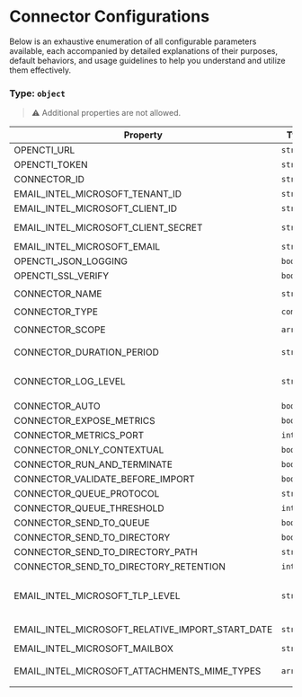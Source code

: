 # Connector Configurations

Below is an exhaustive enumeration of all configurable parameters available, each accompanied by detailed explanations of their purposes, default behaviors, and usage guidelines to help you understand and utilize them effectively.

### Type: `object`

> ⚠️ Additional properties are not allowed.

| Property | Type | Required | Possible values | Default | Description |
| -------- | ---- | -------- | --------------- | ------- | ----------- |
| OPENCTI_URL | `string` | ✅ | Format: [`uri`](https://json-schema.org/understanding-json-schema/reference/string#built-in-formats) |  |  |
| OPENCTI_TOKEN | `string` | ✅ | string |  |  |
| CONNECTOR_ID | `string` | ✅ | string |  |  |
| EMAIL_INTEL_MICROSOFT_TENANT_ID | `string` | ✅ | string |  |  |
| EMAIL_INTEL_MICROSOFT_CLIENT_ID | `string` | ✅ | string |  |  |
| EMAIL_INTEL_MICROSOFT_CLIENT_SECRET | `string` | ✅ | Format: [`password`](https://json-schema.org/understanding-json-schema/reference/string#built-in-formats) |  |  |
| EMAIL_INTEL_MICROSOFT_EMAIL | `string` | ✅ | Format: [`email`](https://json-schema.org/understanding-json-schema/reference/string#built-in-formats) |  |  |
| OPENCTI_JSON_LOGGING | `boolean` |  | boolean | `true` |  |
| OPENCTI_SSL_VERIFY | `boolean` |  | boolean | `false` |  |
| CONNECTOR_NAME | `string` |  | string | `"Email Intel Microsoft"` |  |
| CONNECTOR_TYPE | `const` |  | `EXTERNAL_IMPORT` | `"EXTERNAL_IMPORT"` |  |
| CONNECTOR_SCOPE | `array` |  | string | `["email-intel-microsoft"]` |  |
| CONNECTOR_DURATION_PERIOD | `string` |  | Format: [`duration`](https://json-schema.org/understanding-json-schema/reference/string#built-in-formats) | `"PT1H"` |  |
| CONNECTOR_LOG_LEVEL | `string` |  | `debug` `info` `warning` `error` `critical` |  |  |
| CONNECTOR_AUTO | `boolean` |  | boolean | `false` |  |
| CONNECTOR_EXPOSE_METRICS | `boolean` |  | boolean | `false` |  |
| CONNECTOR_METRICS_PORT | `integer` |  | integer | `9095` |  |
| CONNECTOR_ONLY_CONTEXTUAL | `boolean` |  | boolean | `false` |  |
| CONNECTOR_RUN_AND_TERMINATE | `boolean` |  | boolean | `false` |  |
| CONNECTOR_VALIDATE_BEFORE_IMPORT | `boolean` |  | boolean | `false` |  |
| CONNECTOR_QUEUE_PROTOCOL | `string` |  | string | `"amqp"` |  |
| CONNECTOR_QUEUE_THRESHOLD | `integer` |  | integer | `500` |  |
| CONNECTOR_SEND_TO_QUEUE | `boolean` |  | boolean | `true` |  |
| CONNECTOR_SEND_TO_DIRECTORY | `boolean` |  | boolean | `false` |  |
| CONNECTOR_SEND_TO_DIRECTORY_PATH | `string` |  | string | `null` |  |
| CONNECTOR_SEND_TO_DIRECTORY_RETENTION | `integer` |  | integer | `7` |  |
| EMAIL_INTEL_MICROSOFT_TLP_LEVEL | `string` |  | `white` `clear` `green` `amber` `amber+strict` `red` | `"amber+strict"` |  |
| EMAIL_INTEL_MICROSOFT_RELATIVE_IMPORT_START_DATE | `string` |  | Format: [`duration`](https://json-schema.org/understanding-json-schema/reference/string#built-in-formats) | `"P30D"` |  |
| EMAIL_INTEL_MICROSOFT_MAILBOX | `string` |  | string | `"INBOX"` |  |
| EMAIL_INTEL_MICROSOFT_ATTACHMENTS_MIME_TYPES | `array` |  | string | `["application/pdf", "text/csv", "text/plain"]` |  |

